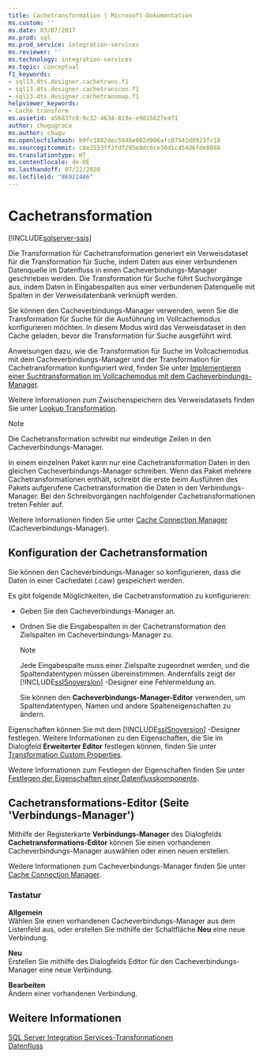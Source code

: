 ```yaml
---
title: Cachetransformation | Microsoft-Dokumentation
ms.custom: ''
ms.date: 03/07/2017
ms.prod: sql
ms.prod_service: integration-services
ms.reviewer: ''
ms.technology: integration-services
ms.topic: conceptual
f1_keywords:
- sql13.dts.designer.cachetrans.f1
- sql13.dts.designer.cachetranscon.f1
- sql13.dts.designer.cachetransmap.f1
helpviewer_keywords:
- Cache transform
ms.assetid: a5683fc8-9c32-4634-819e-e9815627e4f1
author: chugugrace
ms.author: chugu
ms.openlocfilehash: b9fc1882dec5946e002d906afc07541d0923fc18
ms.sourcegitcommit: c8e1553ff3fdf295e8dc6ce30d1c454d6fde8088
ms.translationtype: HT
ms.contentlocale: de-DE
ms.lasthandoff: 07/22/2020
ms.locfileid: "86922486"
---
```

# <a name="cache-transform"></a>Cachetransformation

[!INCLUDE[sqlserver-ssis](../../../includes/applies-to-version/sqlserver-ssis.md)]


  Die Transformation für Cachetransformation generiert ein Verweisdataset für die Transformation für Suche, indem Daten aus einer verbundenen Datenquelle im Datenfluss in einen Cacheverbindungs-Manager geschrieben werden. Die Transformation für Suche führt Suchvorgänge aus, indem Daten in Eingabespalten aus einer verbundenen Datenquelle mit Spalten in der Verweisdatenbank verknüpft werden.  
  
 Sie können den Cacheverbindungs-Manager verwenden, wenn Sie die Transformation für Suche für die Ausführung im Vollcachemodus konfigurieren möchten. In diesem Modus wird das Verweisdataset in den Cache geladen, bevor die Transformation für Suche ausgeführt wird.  
  
 Anweisungen dazu, wie die Transformation für Suche im Vollcachemodus mit dem Cacheverbindungs-Manager und der Transformation für Cachetransformation konfiguriert wird, finden Sie unter [Implementieren einer Suchtransformation im Vollcachemodus mit dem Cacheverbindungs-Manager](../../../integration-services/data-flow/transformations/lookup-transformation-full-cache-mode-cache-connection-manager.md).  
  
 Weitere Informationen zum Zwischenspeichern des Verweisdatasets finden Sie unter [Lookup Transformation](../../../integration-services/data-flow/transformations/lookup-transformation.md).  
  
> [!NOTE]  
>  Die Cachetransformation schreibt nur eindeutige Zeilen in den Cacheverbindungs-Manager.  
  
 In einem einzelnen Paket kann nur eine Cachetransformation Daten in den gleichen Cacheverbindungs-Manager schreiben. Wenn das Paket mehrere Cachetransformationen enthält, schreibt die erste beim Ausführen des Pakets aufgerufene Cachetransformation die Daten in den Verbindungs-Manager. Bei den Schreibvorgängen nachfolgender Cachetransformationen treten Fehler auf.  
  
 Weitere Informationen finden Sie unter [Cache Connection Manager](../../../integration-services/data-flow/transformations/cache-connection-manager.md) (Cacheverbindungs-Manager).  
  
## <a name="configuration-of-the-cache-transform"></a>Konfiguration der Cachetransformation  
 Sie können den Cacheverbindungs-Manager so konfigurieren, dass die Daten in einer Cachedatei (.caw) gespeichert werden.  
  
 Es gibt folgende Möglichkeiten, die Cachetransformation zu konfigurieren:  
  
-   Geben Sie den Cacheverbindungs-Manager an.  
  
-   Ordnen Sie die Eingabespalten in der Cachetransformation den Zielspalten im Cacheverbindungs-Manager zu.  
  
    > [!NOTE]  
    >  Jede Eingabespalte muss einer Zielspalte zugeordnet werden, und die Spaltendatentypen müssen übereinstimmen. Andernfalls zeigt der [!INCLUDE[ssISnoversion](../../../includes/ssisnoversion-md.md)] -Designer eine Fehlermeldung an.  
  
     Sie können den **Cacheverbindungs-Manager-Editor** verwenden, um Spaltendatentypen, Namen und andere Spalteneigenschaften zu ändern.  
  
 Eigenschaften können Sie mit dem [!INCLUDE[ssISnoversion](../../../includes/ssisnoversion-md.md)] -Designer festlegen. Weitere Informationen zu den Eigenschaften, die Sie im Dialogfeld **Erweiterter Editor** festlegen können, finden Sie unter [Transformation Custom Properties](../../../integration-services/data-flow/transformations/transformation-custom-properties.md).  
  
 Weitere Informationen zum Festlegen der Eigenschaften finden Sie unter [Festlegen der Eigenschaften einer Datenflusskomponente](../../../integration-services/data-flow/set-the-properties-of-a-data-flow-component.md).  
  
## <a name="cache-transformation-editor-connection-manager-page"></a>Cachetransformations-Editor (Seite 'Verbindungs-Manager')
  Mithilfe der Registerkarte **Verbindungs-Manager** des Dialogfelds **Cachetransformations-Editor** können Sie einen vorhandenen Cacheverbindungs-Manager auswählen oder einen neuen erstellen.  
  
 Weitere Informationen zum Cacheverbindungs-Manager finden Sie unter [Cache Connection Manager](../../../integration-services/data-flow/transformations/cache-connection-manager.md).  
  
### <a name="options"></a>Tastatur  
 **Allgemein**  
 Wählen Sie einen vorhandenen Cacheverbindungs-Manager aus dem Listenfeld aus, oder erstellen Sie mithilfe der Schaltfläche **Neu** eine neue Verbindung.  
  
 **Neu**  
 Erstellen Sie mithilfe des Dialogfelds Editor für den Cacheverbindungs-Manager eine neue Verbindung.  
  
 **Bearbeiten**  
 Ändern einer vorhandenen Verbindung.  
  
## <a name="see-also"></a>Weitere Informationen  
 [SQL Server Integration Services-Transformationen](../../../integration-services/data-flow/transformations/integration-services-transformations.md)   
 [Datenfluss](../../../integration-services/data-flow/data-flow.md)  
  
  
